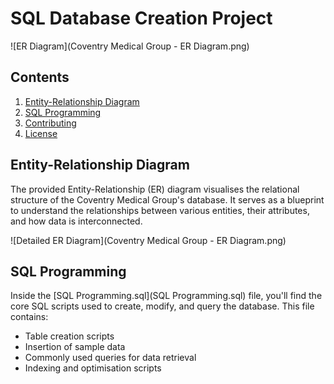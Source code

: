 # SQL Database Creation Project

![ER Diagram](Coventry Medical Group - ER Diagram.png)

## Contents

1. [Entity-Relationship Diagram](#entity-relationship-diagram)
2. [SQL Programming](#sql-programming)
3. [Contributing](#contributing)
4. [License](#license)

## Entity-Relationship Diagram

The provided Entity-Relationship (ER) diagram visualises the relational structure of the Coventry Medical Group's database. It serves as a blueprint to understand the relationships between various entities, their attributes, and how data is interconnected.

![Detailed ER Diagram](Coventry Medical Group - ER Diagram.png)

## SQL Programming

Inside the [SQL Programming.sql](SQL Programming.sql) file, you'll find the core SQL scripts used to create, modify, and query the database. This file contains:

- Table creation scripts
- Insertion of sample data
- Commonly used queries for data retrieval
- Indexing and optimisation scripts
